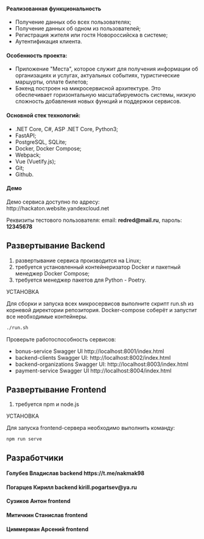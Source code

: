 
<h4>Реализованная функциональность</h4>
<ul>
    <li>Получение данных обо всех пользователях;</li>
    <li>Получение данных об одном из пользователей;</li>
    <li>Регистрация жителя или гостя Новороссийска в системе;</li>
    <li>Аутентификация клиента.</li>
</ul> 
<h4>Особенность проекта:</h4>
<ul>
 <li>Приложение "Места", которое служит для получения информации об организациях и услугах, актуальных событиях, туристические маршурты, оплате билетов;</li>
 <li>Бэкенд построен на микросервисной архитектуре. Это обеспечивает горизонтальную масштабируемость системы, низкую сложность добавления новых функций и поддержки сервисов.</li>
 </ul>
<h4>Основной стек технологий:</h4>
<ul>
    <li>.NET Core, C#, ASP .NET Core, Python3;</li>
	<li>FastAPI;</li>
	<li>PostgreSQL, SQLite;</li>
	<li>Docker, Docker Compose;</li>
	<li>Webpack;</li>
	<li>Vue (Vuetify.js);</li>
	<li>Git;</li>
	<li>Github.</li>
  
 </ul>
<h4>Демо</h4>
<p>Демо сервиса доступно по адресу: http://hackaton.website.yandexcloud.net </p>
<p>Реквизиты тестового пользователя: email: <b>redred@mail.ru</b>, пароль: <b>12345678</b></p>




Развертывание Backend
------------
1) развертывание сервиса производится на Linux;
2) требуется установленный контейнеризатор Docker и пакетный менеджер Docker Compose;
3) требуется менеджер пакетов для Python - Poetry.


УСТАНОВКА

Для сборки и запуска всех микросервисов выполните скрипт run.sh из корневой директории репозитория. Docker-compose соберёт и запустит все необходимые контейнеры.

```bash
./run.sh
```

Проверьте работоспособность сервисов:

- bonus-service Swagger UI http://localhost:8001/index.html
- backend-clients Swagger UI: http://localhost:8002/index.html
- backend-organizations Swagger UI: http://localhost:8003/index.html
- payment-service Swagger UI http://localhost:8004/index.html

Развертывание Frontend
------------
1) требуется npm и node.js


УСТАНОВКА

Для запуска frontend-сервера необходимо выполнить команду:

`npm run serve`

Разработчики
------------

<h4>Голубев Владислав backend https://t.me/nakmak98 </h4>
<h4>Погарцев Кирилл backend kirill.pogartsev@ya.ru </h4>
<h4>Сузиков Антон frontend </h4>
<h4>Митичкин Станислав frontend </h4>
<h4>Циммерман Арсений frontend </h4>
